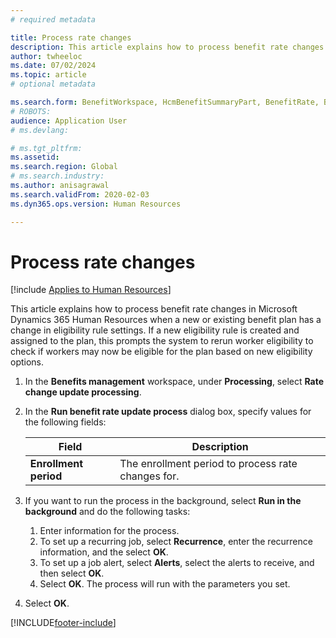 ```yaml
---
# required metadata

title: Process rate changes
description: This article explains how to process benefit rate changes in Microsoft Dynamics 365 Human Resources.
author: twheeloc
ms.date: 07/02/2024
ms.topic: article
# optional metadata

ms.search.form: BenefitWorkspace, HcmBenefitSummaryPart, BenefitRate, BenefitEligibilityProcessResultViewer
# ROBOTS: 
audience: Application User
# ms.devlang: 

# ms.tgt_pltfrm: 
ms.assetid: 
ms.search.region: Global
# ms.search.industry: 
ms.author: anisagrawal
ms.search.validFrom: 2020-02-03
ms.dyn365.ops.version: Human Resources

---
```


# Process rate changes

[!include [Applies to Human Resources](../includes/applies-to-hr.md)]

This article explains how to process benefit rate changes in Microsoft Dynamics 365 Human Resources when a new or existing benefit plan has a change in eligibility rule settings. If a new eligibility rule is created and assigned to the plan, this prompts the system to rerun worker eligibility to check if workers may now be eligible for the plan based on new eligibility options. 

1. In the **Benefits management** workspace, under **Processing**, select **Rate change update processing**.
2. In the **Run benefit rate update process** dialog box, specify values for the following fields:

   | Field | Description |
   | --- | --- |
   | **Enrollment period** | The enrollment period to process rate changes for. |

3. If you want to run the process in the background, select **Run in the background** and do the following tasks:

   1. Enter information for the process.
   2. To set up a recurring job, select **Recurrence**, enter the recurrence information, and the select **OK**.
   3. To set up a job alert, select **Alerts**, select the alerts to receive, and then select **OK**.
   4. Select **OK**. The process will run with the parameters you set.

4. Select **OK**.


[!INCLUDE[footer-include](../includes/footer-banner.md)]
